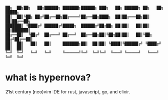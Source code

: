 ```
██╗  ██╗██╗   ██╗██████╗ ███████╗██████╗ ███╗   ██╗ ██████╗ ██╗   ██╗ █████╗  
██║  ██║╚██╗ ██╔╝██╔══██╗██╔════╝██╔══██╗████╗  ██║██╔═══██╗██║   ██║██╔══██╗   
███████║ ╚████╔╝ ██████╔╝█████╗  ██████╔╝██╔██╗ ██║██║   ██║██║   ██║███████║  
██╔══██║  ╚██╔╝  ██╔═══╝ ██╔══╝  ██╔══██╗██║╚██╗██║██║   ██║╚██╗ ██╔╝██╔══██║  
██║  ██║   ██║   ██║     ███████╗██║  ██║██║ ╚████║╚██████╔╝ ╚████╔╝ ██║  ██║  
╚═╝  ╚═╝   ╚═╝   ╚═╝     ╚══════╝╚═╝  ╚═╝╚═╝  ╚═══╝ ╚═════╝   ╚═══╝  ╚═╝  ╚═╝  
```
# what is hypernova?
21st century (neo)vim IDE for rust, javascript, go, and elixir.
